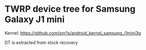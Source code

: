 # TWRP device tree for Samsung Galaxy J1 mini

Kernel: https://github.com/snr1s/android_kernel_samsung_j1mini3g

DT is extracted from stock recovery
